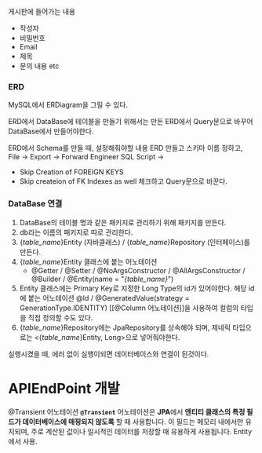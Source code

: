 
게시판에 들어가는 내용
- 작성자
- 비밀번호
- Email
- 제목
- 문의 내용
etc



### ERD
MySQL에서 ERDiagram을 그릴 수 있다.



ERD에서 DataBase에 테이블을 만들기 위해서는 만든 ERD에서 Query문으로 바꾸어 DataBase에서 만들어야한다.

ERD에서 Schema를 만들 때, 설정해줘야할 내용
ERD 만들고 스키마 이름 정하고,
File -> Export -> Forward Engineer SQL Script -> 
- Skip Creation of FOREIGN KEYS
- Skip createion of FK Indexes as well
체크하고 Query문으로 바꾼다.



### DataBase 연결

1. DataBase의 테이블 명과 같은 패키지로 관리하기 위해 패키지를 만든다.
2. db라는 이름의 패키지로 따로 관리한다.
3. {*table_name*}Entity (자바클래스) / {*table_name*}Repository (인터페이스)를 만든다.
4. {*table_name*}Entity 클래스에 붙는 어노테이션
	- @Getter / @Setter / @NoArgsConstructor / @AllArgsConstructor / @Builder / @Entity(name = "*{table_name}*")
5. Entity 클래스에는 Primary Key로 지정한 Long Type의 id가 있어야한다.
	해당 id 에 붙는 어노테이션
		@Id / @GeneratedValue(strategy = GenerationType.IDENTITY)
	[[@Column 어노테이션]]을 사용하여 컬럼의 타입을 직접 정의할 수도 있다.
6. {*table_name*}Repository에는 JpaRepository를 상속해야 되며, 제네릭 타입으로는 <{*table_name*}Entity, Long>으로 넣어줘야한다.

실행시켰을 때, 에러 없이 실행이되면 데이터베이스와 연결이 된것이다.



# APIEndPoint 개발



@Transient 어노테이션
**`@Transient`** 어노테이션은 **JPA**에서 **엔티티 클래스의 특정 필드가 데이터베이스에 매핑되지 않도록** 할 때 사용합니다. 이 필드는 메모리 내에서만 유지되며, 주로 계산된 값이나 일시적인 데이터를 저장할 때 유용하게 사용됩니다.
Entity 에서 사용.